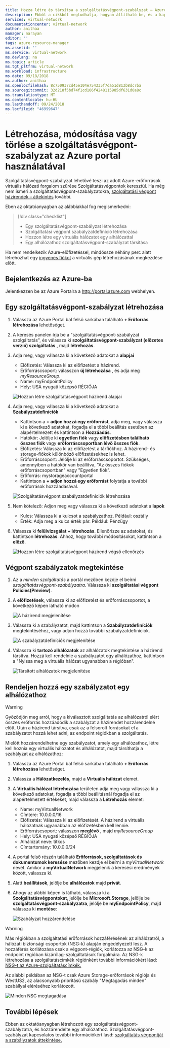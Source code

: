 ```yaml
---
title: Hozza létre és társítsa a szolgáltatásvégpont-szabályzat – Azure portal |} A Microsoft Docs
description: Ebből a cikkből megtudhatja, hogyan állítható be, és a kapcsolódó szolgáltatásvégpont-szabályzat az Azure portal használatával.
services: virtual-network
documentationcenter: virtual-network
author: anithaa
manager: narayan
editor: ''
tags: azure-resource-manager
ms.assetid: ''
ms.service: virtual-network
ms.devlang: na
ms.topic: article
ms.tgt_pltfrm: virtual-network
ms.workload: infrastructure
ms.date: 09/18/2018
ms.author: anithaa
ms.openlocfilehash: 8c750937cd45e104e754335f7da51d813b8dc7ba
ms.sourcegitcommit: 32d218f5bd74f1cd106f4248115985df631d0a8c
ms.translationtype: MT
ms.contentlocale: hu-HU
ms.lasthandoff: 09/24/2018
ms.locfileid: "46999647"
---
```

# <a name="create-change-or-delete-service-endpoint-policy-using-the-azure-portal"></a>Létrehozása, módosítása vagy törlése a szolgáltatásvégpont-szabályzat az Azure portal használatával

Szolgáltatásvégpont-szabályzat lehetővé teszi az adott Azure-erőforrások virtuális hálózati forgalom szűrése Szolgáltatásvégpontok keresztül. Ha még nem ismeri a szolgáltatásvégpont-szabályzatokra, [szolgáltatási végpont házirendek – áttekintés](virtual-network-service-endpoint-policies-overview.md) további.

 Eben az oktatóanyagban az alábbiakkal fog megismerkedni:

> [!div class="checklist"]
> * Egy szolgáltatásvégpont-szabályzat létrehozása
> * Szolgáltatási végpont szabályzatdefiníció létrehozása
> * Hozzon létre egy virtuális hálózatot egy alhálózattal
> * Egy alhálózathoz szolgáltatásvégpont-szabályzat társítása

Ha nem rendelkezik Azure-előfizetéssel, mindössze néhány perc alatt létrehozhat egy [ingyenes fiókot](https://azure.microsoft.com/free/?WT.mc_id=A261C142F) a virtuális gép létrehozásának megkezdése előtt.

## <a name="sign-in-to-azure"></a>Bejelentkezés az Azure-ba 

Jelentkezzen be az Azure Portalra a http://portal.azure.com webhelyen.

## <a name="create-a-service-endpoint-policy"></a>Egy szolgáltatásvégpont-szabályzat létrehozása

1. Válassza az Azure Portal bal felső sarkában található **+ Erőforrás létrehozása** lehetőséget.
2. A keresés panelen írja be a "szolgáltatásvégpont-szabályzat szolgáltatás", és válassza ki **szolgáltatásvégpont-szabályzat (előzetes verzió) szolgáltatás** , majd **létrehozás**.
3. Adja meg, vagy válassza ki a következő adatokat a **alapjai** 

   - Előfizetés: Válassza ki az előfizetést a házirend.    
   - Erőforráscsoport: válasszon **új létrehozása** , és adja meg *myResourceGroup*.     
   - Name: myEndpointPolicy
   - Hely: USA nyugati középső RÉGIÓJA     
 
   ![Hozzon létre szolgáltatásvégpont házirend alapjai](./media/virtual-network-service-endpoint-policies-portal/virtual-network-endpoint-policies-create-startpane.PNG)
   
4. Adja meg, vagy válassza ki a következő adatokat a **Szabályzatdefiníciók**

   - Kattintson a **+ adjon hozzá egy erőforrást**, adja meg, vagy válassza ki a következő adatokat, fogadja el a többi beállítás esetében az alapértelmezett és kattintson a **Hozzáadás**.  
   - Hatókör: Jelölje ki **egyetlen fiók** vagy **előfizetésben található összes fiók** vagy **erőforráscsoportban lévő összes fiók**.    
   - Előfizetés: Válassza ki az előfizetést a tárfiókhoz. A házirend- és storage-fiókok különböző előfizetésekhez is lehet.   
   - Erőforráscsoport: Jelölje ki az erőforráscsoportot. Szükséges, amennyiben a hatókör van beállítva, "Az összes fiókok erőforráscsoportban" vagy "Egyetlen fiók".  
   - Erőforrás: mystorageaccountportal    
   - Kattintson a **+ adjon hozzá egy erőforrást** folytatja a további erőforrások hozzáadásával.
   
   ![Szolgáltatásvégpont szabályzatdefiníciók létrehozása](./media/virtual-network-service-endpoint-policies-portal/virtual-network-endpoint-policies-create-policydefinitionspane.PNG)
   
5. Nem kötelező: Adjon meg vagy válassza ki a következő adatokat a **lapok**
   
   - Kulcs: Válassza ki a kulcsot a szabályzathoz. Például: osztály     
   - Érték: Adja meg a kulcs érték pár. Például: Pénzügy

6. Válassza ki **felülvizsgálat + létrehozás**. Ellenőrizze az adatokat, és kattintson **létrehozás**. Ahhoz, hogy további módosításokat, kattintson a **előző**. 

   ![Hozzon létre szolgáltatásvégpont házirend végső ellenőrzés](./media/virtual-network-service-endpoint-policies-portal/virtual-network-endpoint-policies-create-finalcreatereview.PNG)
  
 
## <a name="view-endpoint-policies"></a>Végpont szabályzatok megtekintése 

1. Az a *minden szolgáltatás* a portál mezőben kezdje el beírni *szolgáltatásvégpont-szabályzatra*. Válassza ki **szolgáltatási végpont Policies(Preview)**.
2. A **előfizetések**, válassza ki az előfizetést és erőforráscsoportot, a következő képen látható módon

   ![A házirend megjelenítése](./media/virtual-network-service-endpoint-policies-portal/virtual-network-endpoint-policies-viewpolicies.PNG)
       
3. Válassza ki a szabályzatot, majd kattintson a **Szabályzatdefiníciók** megtekintéséhez, vagy adjon hozzá további szabályzatdefiníciók.

   ![A szabályzatdefiníciók megjelenítése](./media/virtual-network-service-endpoint-policies-portal/virtual-network-endpoint-policies-viewpolicy-adddefinitions.PNG)

4. Válassza ki **tartozó alhálózatok** az alhálózatok megtekintése a házirend társítva. Hozzá kell rendelnie a szabályzatot egy alhálózathoz, kattintson a "Nyissa meg a virtuális hálózat ugyanabban a régióban".

   ![Társított alhálózatok megjelenítése](./media/virtual-network-service-endpoint-policies-portal/virtual-network-endpoint-policies-view-associatedsubnets.PNG)
 
## <a name="associate-a-policy-to-a-subnet"></a>Rendeljen hozzá egy szabályzatot egy alhálózathoz

>[!WARNING] 
> Győződjön meg arról, hogy a kiválasztott szolgáltatás az alhálózatról elért összes erőforrás hozzáadódik a szabályzat a házirendet hozzárendelné előtt. Után a házirend társítva, csak az a felsorolt forrásokat el a szabályzatot hozzá lehet adni, az endpoint régiókban a szolgáltatás. 

Mielőtt hozzárendelhetne egy szabályzatot, amely egy alhálózathoz, létre kell hoznia egy virtuális hálózatot és alhálózatot, majd társíthatja a szabályzat az alhálózathoz:

1. Válassza az Azure Portal bal felső sarkában található **+ Erőforrás létrehozása** lehetőséget.
2. Válassza a **Hálózatkezelés**, majd a **Virtuális hálózat** elemet.
3. A **Virtuális hálózat létrehozása** területen adja meg vagy válassza ki a következő adatokat, fogadja a többi beállításnál fogadja el az alapértelmezett értékeket, majd válassza a **Létrehozás** elemet:
   - Name: myVirtualNetwork      
   - Címtere: 10.0.0.0/16      
   - Előfizetés: Válassza ki az előfizetését. A házirend a virtuális hálózatnak ugyanabban az előfizetésben kell lennie.     
   - Erőforráscsoport: válasszon **meglévő** , majd *myResourceGroup*     
   - Hely: USA nyugati középső RÉGIÓJA     
   - Alhálózat neve: titkos     
   - Címtartomány: 10.0.0.0/24
     
4. A portál felső részén található **Erőforrások, szolgáltatások és dokumentumok keresése** mezőben kezdje el beírni a *myVirtualNetwork* nevet. Amikor a **myVirtualNetwork** megjelenik a keresési eredmények között, válassza ki.
5. Alatt **beállítások**, jelölje be **alhálózatok** majd **privát**.
6. Ahogy az alábbi képen is látható, válassza ki a **Szolgáltatásvégpontokat**, jelölje be **Microsoft.Storage**, jelölje be **szolgáltatásvégpont-szabályzatra**, jelölje be  **myEndpointPolicy**, majd válassza ki **mentése**:

   ![Szabályzat hozzárendelése](./media/virtual-network-service-endpoint-policies-portal/virtual-network-endpoint-policies-associatepolicies.PNG)

>[!WARNING] 
>Más régiókban a szolgáltatási erőforrások hozzáférésének az alhálózatról, a hálózati biztonsági csoportok (NSG-k) alapján engedélyezett lesz. A hozzáférés korlátozása csak a végpont-régiók, korlátozza az NSG-k az endpoint régióban kizárólag-szolgáltatások forgalmára. Az NSG-k létrehozása a szolgáltatáscímkék régiónként további információkért lásd: [NSG-t az Azure-szolgáltatáscímkék.](manage-network-security-group.md?toc=%2fcreate-a-security-rule%2f.json)

Az alábbi példában az NSG-t csak Azure Storage-erőforrások régiója és WestUS2, az alacsonyabb prioritású szabály "Megtagadás minden" szabállyal eléréséhez korlátozott.

![Minden NSG megtagadása](./media/virtual-network-service-endpoint-policies-portal/virtual-network-endpoint-policies-nsg-rules.PNG)


## <a name="next-steps"></a>További lépések
Ebben az oktatóanyagban létrehozott egy szolgáltatásvégpont-szabályzatra, és hozzárendelte egy alhálózathoz. Szolgáltatásvégpont-szabályzat kapcsolatos további információkért lásd: [szolgáltatás végpontját a szabályzatok áttekintése.](virtual-network-service-endpoint-policies-overview.md)

